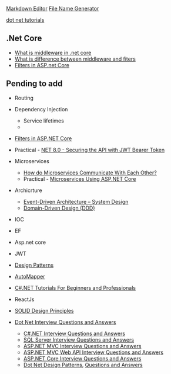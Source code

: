 [Markdown Editor](https://dillinger.io)
[File Name Generator](https://branch-name-generator.sbyte.dev)

[dot net tutorials](https://dotnettutorials.net)

## .Net Core

- [What is middleware in .net core](.netcore/what_is_middleware_in_.net_core.md)
- [What is difference between middleware and fiters](.netcore/what_is_difference_between_middleware_and_fiters.md)
- [Filters in ASP.net Core](https://learn.microsoft.com/en-us/aspnet/core/mvc/controllers/filters?view=aspnetcore-8.0)

## Pending to add

- Routing
- Dependency Injection
  - Service lifetimes
  -
- [Filters in ASP.NET Core](https://learn.microsoft.com/en-us/aspnet/core/mvc/controllers/filters?view=aspnetcore-8.0)
- Practical - [NET 8.0 - Securing the API with JWT Bearer Token](https://dev.to/techiesdiary/net-60-jwt-token-authentication-using-the-example-api-91l)
- Microservices
  - [How do Microservices Communicate With Each Other?](https://www.geeksforgeeks.org/how-do-microservices-communicate-with-each-other)
  - Practical - [Microservices Using ASP.NET Core](https://www.c-sharpcorner.com/article/microservice-using-asp-net-core)
- Archicrture
  - [Event-Driven Architecture – System Design](https://www.geeksforgeeks.org/event-driven-architecture-system-design)
  - [Domain-Driven Design (DDD)](https://www.geeksforgeeks.org/domain-driven-design-ddd)
- IOC
- EF
- Asp.net core
- JWT
- [Design Patterns](https://dotnettutorials.net/course/dot-net-design-patterns)
- [AutoMapper](https://dotnettutorials.net/lesson/automapper-in-c-sharp)
- [C#.NET Tutorials For Beginners and Professionals](https://dotnettutorials.net/course/csharp-dot-net-tutorials)
- ReactJs
- [SOLID Design Principles](https://dotnettutorials.net/course/solid-design-principles)

- [Dot Net Interview Questions and Answers](https://dotnettutorials.net/course/dot-net-interview-questions)
  - [C#.NET Interview Questions and Answers](https://dotnettutorials.net/lesson/basic-csharp-interview-questions/)
  - [SQL Server Interview Questions and Answers](https://dotnettutorials.net/lesson/basic-sql-server-interview-questions-answers/)
  - [ASP.NET MVC Interview Questions and Answers](https://dotnettutorials.net/lesson/mvc-basic-interview-questions-answers/)
  - [ASP.NET MVC Web API Interview Questions and Answers](https://dotnettutorials.net/lesson/web-api-interview-questions/)
  - [ASP.NET Core Interview Questions and Answers](https://dotnettutorials.net/course/asp-net-core-tutorials/)
  - [Dot Net Design Patterns](https://dotnettutorials.net/course/dot-net-design-patterns/), [Questions and Answers](https://dotnettutorials.net/course/dot-net-design-patterns/)
